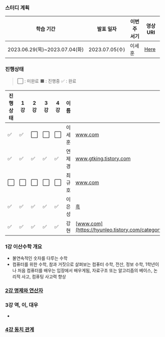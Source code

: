 ### 스터디 계획
|학습 기간|발표 일자|이번주 서기|영상 URI|
|----|----|----|----|
|2023.06.29(목)~2023.07.04(화)|2023.07.05(수)|이세훈|[Here](https://www.youtube.com/playlist?list=PLRx0vPvlEmdDgOIBt9MKQl-uMVrxtac4n)|

### 진행상태
> :white_large_square: : 미완료
> :black_large_square: : 진행중
> :white_check_mark: : 완료

|진행상태|1강|2강|3강|4강|이름|정리 사이트|
|----|----|----|----|----|----|----|
|:white_check_mark:|:white_check_mark:|:white_large_square:|:white_large_square:|:white_large_square:|이세훈|www.com|
|:white_check_mark:|:white_check_mark:|:white_check_mark:|:white_check_mark:|:white_check_mark:|연제경|www.gtking.tistory.com| 아직 블로그 미완
|:white_large_square:|:white_large_square:|:white_large_square:|:white_large_square:|:white_large_square:|최규호|www.com|
|:white_check_mark:|:white_check_mark:|:white_check_mark:|:white_check_mark:|:white_check_mark:|이은성|[흑](https://velog.io/@seong_li/%EC%9D%B4%EC%82%B0-%EC%88%98%ED%95%99-%EC%9D%B4%EC%82%B0%EC%88%98%ED%95%99-%EA%B8%B0%EC%B4%88)|
|:white_check_mark:|:white_check_mark:|:white_check_mark:|:white_check_mark:|:white_check_mark:|강현|[www.com](https://hyunleo.tistory.com/category/CS/%EC%9D%B4%EC%82%B0%EC%88%98%ED%95%99%20%EA%B8%B0%EC%B4%88)|

### 1강 이산수학 개요
 - 불연속적인 숫자를 다루는 수학
 -  컴퓨터를 위한 수학, 참과 거짓으로 살펴보는 컴퓨터 수학, 전산, 정보 수학, 1학년이나 처음 컴퓨터를 배우는 입장에서 배우게됨, 자료구조 또는  알고리즘의 베이스, 논리적 사고, 컴퓨팅 사고력 향상


### [2강 명제와 연산자](/이산-수학/이산수학-기초/명제와-연산자.md)
 
### 3강 역, 이, 대우
- 

### [4강 동치 관계](/이산-수학/이산수학-기초/동치-관계.md)
